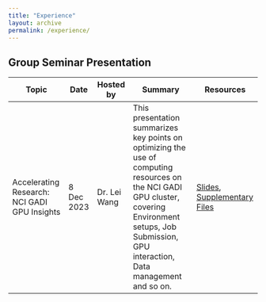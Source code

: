 ```yaml
---
title: "Experience"
layout: archive
permalink: /experience/
---
```


## Group Seminar Presentation

| Topic                                                       | Date       | Hosted by  | Summary                                                                                                             | Resources                                    |
|-------------------------------------------------------------|------------|------------|---------------------------------------------------------------------------------------------------------------------|----------------------------------------------|
| Accelerating Research: NCI GADI GPU Insights | 8 Dec 2023 | Dr. Lei Wang | This presentation summarizes key points on optimizing the use of computing resources on the NCI GADI GPU cluster, covering Environment setups, Job Submission, GPU interaction, Data management and so on. | [Slides](/files/gadi_instructions.pdf), [Supplementary Files](/files/supp.zip) |

